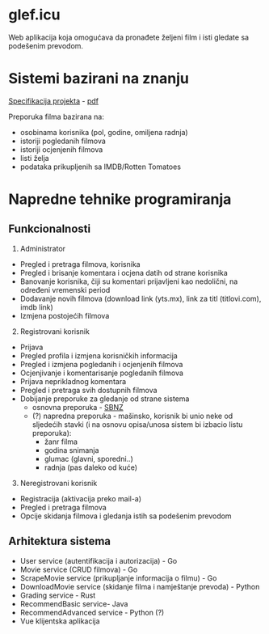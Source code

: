 # glef.icu
Web aplikacija koja omogućava da pronađete željeni film i isti gledate sa podešenim prevodom.

# Sistemi bazirani na znanju
[Specifikacija projekta](https://docs.google.com/document/d/13aGeEoK-gUN0zRUV3aFMgi_D_Zd76NPKR3Guwiu3iQU/edit?usp=sharing) - [pdf](https://drive.google.com/file/d/1mV0mBfcUGWQb8MrRCzdyEthSPmmOk6oX/view?usp=sharing)

Preporuka filma bazirana na:
  - osobinama korisnika (pol, godine, omiljena radnja)
  - istoriji pogledanih filmova
  - istoriji ocjenjenih filmova
  - listi želja
  - podataka prikupljenih sa IMDB/Rotten Tomatoes 

# Napredne tehnike programiranja
  ## Funkcionalnosti
  1. Administrator
  * Pregled i pretraga filmova, korisnika
  * Pregled i brisanje komentara i ocjena datih od strane korisnika
  * Banovanje korisnika, čiji su komentari prijavljeni kao nedolični, na određeni vremenski period
  * Dodavanje novih filmova (download link (yts.mx), link za titl (titlovi.com), imdb link)
  * Izmjena postojećih filmova
  2. Registrovani korisnik
  * Prijava
  * Pregled profila i izmjena korisničkih informacija
  * Pregled i izmjena pogledanih i ocjenjenih filmova
  * Ocjenjivanje i komentarisanje pogledanih filmova
  * Prijava neprikladnog komentara
  * Pregled i pretraga svih dostupnih filmova
  * Dobijanje preporuke za gledanje od strane sistema 
     * osnovna preporuka - [SBNZ](#sistemi-bazirani-na-znanju "Sistemi bazirani na znanju")
     * (?) napredna preporuka - mašinsko, korisnik bi unio neke od sljedećih stavki (i na osnovu opisa/unosa sistem bi izbacio listu preporuka):
       * žanr filma
       * godina snimanja
       * glumac (glavni, sporedni..)
       * radnja (pas daleko od kuće) 
  3. Neregistrovani korisnik
  * Registracija (aktivacija preko mail-a)
  * Pregled i pretraga filmova
  * Opcije skidanja filmova i gledanja istih sa podešenim prevodom
  
  ## Arhitektura sistema
  * User service (autentifikacija i autorizacija) - Go
  * Movie service (CRUD filmova) - Go
  * ScrapeMovie service (prikupljanje informacija o filmu) - Go
  * DownloadMovie service (skidanje filma i namještanje prevoda) - Python
  * Grading service - Rust
  * RecommendBasic service- Java
  * RecommendAdvanced service - Python (?)
  * Vue klijentska aplikacija
